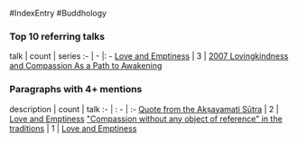 #IndexEntry #Buddhology

### Top 10 referring talks
talk | count | series
:- | - |: -
<a data-href="Love and Emptiness" href="Love+and+Emptiness" class="internal-link" target="_blank" rel="noopener">Love and Emptiness</a> | 3 | <a data-href="2007 Lovingkindness and Compassion As a Path to Awakening" href="2007+Lovingkindness+and+Compassion+As+a+Path+to+Awakening" class="internal-link" target="_blank" rel="noopener">2007 Lovingkindness and Compassion As a Path to Awakening</a>

### Paragraphs with 4+ mentions
description | count | talk
:- | : - | :-
<a aria-label-position="top" aria-label="Love and Emptiness > Quote from the Akṣayamati Sūtra" data-href="Love and Emptiness#Quote from the Akṣayamati Sūtra" href="Love+and+Emptiness#Quote+from+the+Ak%E1%B9%A3ayamati+S%C5%ABtra" class="internal-link" target="_blank" rel="noopener">Quote from the Akṣayamati Sūtra</a> | 2 | <a data-href="Love and Emptiness" href="Love+and+Emptiness" class="internal-link" target="_blank" rel="noopener">Love and Emptiness</a>
<a aria-label-position="top" aria-label="Love and Emptiness > Compassion without any object of reference in the traditions" data-href="Love and Emptiness#Compassion without any object of reference in the traditions" href="Love+and+Emptiness#%22Compassion+without+any+object+of+reference%22+in+the+traditions" class="internal-link" target="_blank" rel="noopener">&quot;Compassion without any object of reference&quot; in the traditions</a> | 1 | <a data-href="Love and Emptiness" href="Love+and+Emptiness" class="internal-link" target="_blank" rel="noopener">Love and Emptiness</a>

